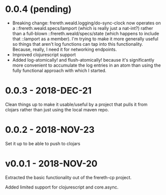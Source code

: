 # 0.0.4 (pending)

* Breaking change: frereth.weald.logging/do-sync-clock now operates on
  a ::frereth.weald.specs/lamport (which is really just a nat-int?)
  rather than a full-blown ::frereth.weald/specs/state (which happens
  to include that ::lamport as a member). I'm trying to make it more
  generally useful so things that aren't log functions can tap
  into this functionality. Because, really, I need it for networking
  endpoints.
* Improved clojurescript support
* Added log-atomically! and flush-atomically! because it's
  significantly more convenient to accumulate the log entries in
  an atom than using the fully functional approach with which I
  started.

# 0.0.3 - 2018-DEC-21

Clean things up to make it usable/useful by a project that pulls it from
clojars rather than just using the local maven repo.

# 0.0.2 - 2018-NOV-23

Set it up to be able to push to clojars

# v0.0.1 - 2018-NOV-20

Extracted the basic functionality out of the frereth-cp project.

Added limited support for clojurescript and core.async.
